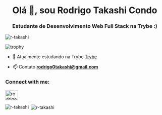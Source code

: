 <h1 align="center">Olá 👋, sou Rodrigo Takashi Condo</h1>
<h3 align="center">Estudante de Desenvolvimento Web Full Stack na Trybe :)</h3>

<p align="left"> <img src="https://komarev.com/ghpvc/?username=r-takashi&label=Profile%20views&color=0e75b6&style=flat" alt="r-takashi" /> </p>

![trophy](https://github-profile-trophy.vercel.app/?username=R-Takashi&theme=onedark)

- 🔭 Atualmente estudando na Trybe [Trybe](https://www.betrybe.com/)

- 📫 Contato **rodrigo0takashi@gmail.com**

<h3 align="left">Connect with me:</h3>
<p align="left">
<a href="https://linkedin.com/in/rodrigo-takashi-condo" target="blank"><img align="center" src="https://raw.githubusercontent.com/rahuldkjain/github-profile-readme-generator/master/src/images/icons/Social/linked-in-alt.svg" alt="rodrigo-takashi-condo" height="30" width="40" /></a>
</p>

<p><img align="left" src="https://github-readme-stats.vercel.app/api?username=R-Takashi&show_icons=true&theme=radical" alt="r-takashi" /></p>

<p>&nbsp;<img align="center" src="https://github-readme-stats.vercel.app/api/top-langs/?username=R-Takashi&layout=compact&theme=radical" alt="r-takashi" /></p>
